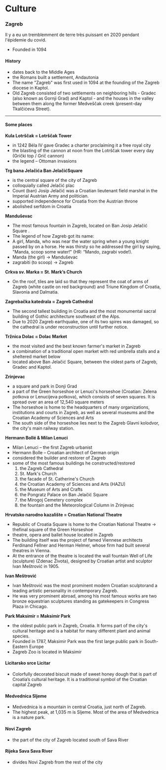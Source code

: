 # Culture

### Zagreb

Il y a eu un tremblemment de terre très puissant en 2020 pendant l'épidemie du covid.

- Founded in 1094

#### History

- dates back to the Middle Ages
- the Romans built a settlement, Andautonia
- The name "Zagreb" was first used in 1094 at the founding of the Zagreb diocese in Kaptol.
- Old Zagreb consisted of two settlements on neighboring hills - Gradec (also known as Gornji Grad) and Kaptol - and the houses in the valley between them along the former Medveščak creek (present-day Tkalčićeva Street).

---

#### Some places

**Kula Lotrščak = Lotrščak Tower**
- in 1242 Béla IV gave Gradec a charter proclaiming it a free royal city
- the blasting of the cannon at noon from the Lotrščak tower every day (Grički top / Grič cannon)
- the legend – Ottoman invasions

**Trg bana Jelačića Ban JelačićSquare**
- is the central square of the city of Zagreb
- colloquially called Jelačić plac
- Count (ban) Josip Jelačić was a Croatian lieutenant field marshal in the Imperial Austrian Army and politician. 
- supported independence for Croatia from the Austrian throne
- abolished serfdom in Croatia

**Manduševac**
- The most famous fountain in Zagreb, located on Ban Josip Jelačić Square .
- The legend of how Zagreb got its name:
- A girl, Manda, who was near the water spring when a young knight passed by on a horse. He was thirsty so he addressed the girl by saying, "Manda, scoop some water!" (HR: “Mando, zagrabi vode!).
- Manda (the girl) → Manduševac
- zagrabiti (to scoop) → Zagreb

**Crkva sv. Marka = St. Mark’s Church**
- On the roof, tiles are laid so that they represent the coat of arms of Zagreb (white castle on red background) and Triune Kingdom of Croatia, Slavonia and Dalmatia.

**Zagrebačka katedrala = Zagreb Cathedral**
- The second tallest building in Croatia and the most monumental sacral building of Gothic architecture southeast of the Alps.
- Due to 2020 Zagreb earthquake, one of its two spires was damaged, so the cathedral is under reconstruction until further notice.

**Tržnica Dolac = Dolac Market**
- the most visited and the best 
known farmer's market in Zagreb
- a combination of a traditional open market with red umbrella stalls and a sheltered market below 
- located above Ban Jelačić Square, between the oldest parts of Zagreb, Gradec and Kaptol.

**Zrinjevac**
- a square and park in Donji Grad
- a part of the Green horseshoe or Lenuci's horseshoe (Croatian: Zelena potkova or Lenucijeva potkova), which consists of seven squares. It is spread over an area of 12,540 square meters
- The horseshoe is home to the headquarters of many organizations, institutions and courts in Zagreb, as well as several museums and the Croatian Academy of Sciences and Arts
- The south side of the horseshoe lies next to the Zagreb Glavni kolodvor, the city's main railway station.

**Hermann Bollé & Milan Lenuci**
- Milan Lenuci – the first Zagreb urbanist
- Hermann Bolle – Croatian architect of German origin
- considered the builder and restorer of Zagreb
- some of the most famous buildings he constructed/restored
  1. the Zagreb Cathedral
  2. St. Mark's Church
  3. the facade of St. Catherine's Church
  4. the Croatian Academy of Sciences and Arts (HAZU) 
  5. the Museum of Arts and Crafts
  6. the Pongratz Palace on Ban Jelačić Square 
  7. the Mirogoj Cemetery complex
  8. the fountain and the Meteorological Column in Zrinjevac

**Hrvatsko narodno kazalište = Croatian National Theatre**
- Republic of Croatia Square is home to the Croatian National Theatre → thefinal square 
of the Green Horseshoe
- theatre, opera and ballet house located in Zagreb
- The building itself was the project of famed Viennese architects Ferdinand Fellner and Herman Helmer, whose firm had built several theatres in Vienna.
- At the entrance of the theatre is located the wall fountain Well of Life (sculpture) (Zdenac Života), designed by Croatian artist and sculptor Ivan Meštrović in 1905.

**Ivan Meštrović**
- Ivan Meštrović was the most prominent modern Croatian sculptorand a leading artistic personality in contemporary Zagreb.
- He was very prominent abroad, among his most famous works are two bronze equestrian sculptures standing as gatekeepers in Congress Plaza in Chicago.

**Park Maksimir = Maksimir Park**
- the oldest public park in Zagreb, Croatia. It forms part of the city's cultural heritage and is a habitat for many different plant and animal species.
- Founded in 1787, Maksimir Park was the first large public park in South-Eastern Europe
- Zagreb Zoo is located in Maksimir

#### Licitarsko srce Licitar

- Colorfully decorated biscuit made of sweet honey dough that is part of Croatia’s cultural heritage. It is a traditional symbol of the Croatian capital Zagreb

#### Medvednica Sljeme

- Medvednica is a mountain in central Croatia, just north of Zagreb. 
- The highest peak, at 1,035 m is Sljeme. Most of the area of Medvednica is a nature park.

#### Novi Zagreb

- the part of the city of Zagreb located south of Sava River

#### Rijeka Sava Sava River

- divides Novi Zagreb from the rest of the city

